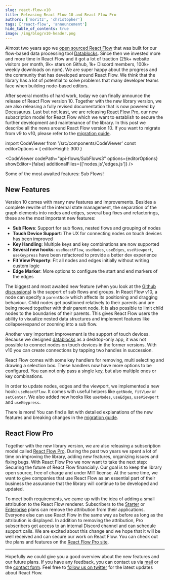 ```yaml
---
slug: react-flow-v10
title: Releasing React Flow 10 and React Flow Pro
authors: ['moritz', 'christopher']
tags: ['react-flow', 'announcement']
hide_table_of_contents: true
image: /img/blog/v10-header.png
---
```


Almost two years ago we [open sourced React Flow](https://webkid.io/blog/react-flow-node-based-graph-library/) that was built for our flow-based data processing tool [Datablocks](https://datablocks.pro). Since then we invested more and more time in React Flow and it got a lot of traction (25k+ website visitors per month, 9k+ stars on Github, 1k+ Discord members, 100k+ weekly downloads on npm). <!--truncate-->
We are super happy about the progress and the community that has developed around React Flow. We think that the library has a lot of potential to solve problems that many developer teams face when building node-based editors.

After several months of hard work, today we can finally announce the release of React Flow version 10. Together with the new library version, we are also releasing a fully revised documentation that is now powered by [Docusaurus](https://docusaurus.io/). Last but not least, we are releasing [React Flow Pro](https://pro.reactflow.dev/pricing), our new subscription model for React Flow which we want to establish to secure the further development and maintenance of the library. In this post we describe all the news around React Flow version 10. If you want to migrate from v9 to v10, please refer to the [migration guide](/docs/guides/migrate-to-v10).

import CodeViewer from '/src/components/CodeViewer'
const editorOptions = { editorHeight: 300 }

<div style={{ marginTop: 40 }}/>

<CodeViewer codePath="api-flows/SubFlows3" options={editorOptions} showEditor={false} additionalFiles={['nodes.js','edges.js']} />

<div style={{ fontSize: 12, marginTop: -24, textAlign: 'center', color: '#777' }}>Some of the most awaited features: Sub Flows!</div>

## New Features

Version 10 comes with many new features and improvements. Besides a complete rewrite of the internal state management, the separation of the graph elements into nodes and edges, several bug fixes and refactorings, these are the most important new features:

- **Sub Flows**: Support for sub flows, nested flows and grouping of nodes
- **Touch Device Support**: The UX for connecting nodes on touch devices has been improved
- **Key Handling**: Multiple keys and key combinations are now supported
- **Several new hooks**: `useReactFlow`, `useNodes`, `useEdges`, `useViewport`, `useKeypress` have been refactored to provide a better dev experience
- **Fit View Property**: Fit all nodes and edges initially without writing custom logic
- **Edge Marker**: More options to configure the start and end markers of the edges

The biggest and most awaited new feature (when you look at the [Github discussions](https://github.com/wbkd/react-flow/discussions/1024)) is the support of sub flows and groups. In React Flow v10, a node can specify a `parentNode` which affects its positioning and dragging behaviour. Child nodes get positioned relatively to their parents and are being moved together with their parent node. It is also possible to limit child nodes to the boundaries of their parents. This gives React Flow users the ability to visualize nested data structures and implement features like collapse/expand or zooming into a sub flow.

Another very important improvement is the support of touch devices. Because we designed [datablocks](https://datablocks.pro) as a desktop-only app, it was not possible to connect nodes on touch devices in the former versions. With v10 you can create connections by tapping two handles in succession.

React Flow comes with some key handlers for removing, multi selecting and drawing a selection box. These handlers now have more options to be configured. You can not only pass a single key, but also multiple ones or key combinations.

In order to update nodes, edges and the viewport, we implemented a new hook: `useReactFlow`. It comes with useful helpers like `getNode`, `fitView` or `setCenter`. We also added new hooks like `useNodes`, `useEdges`, `useViewport` and `useKeypress`.

There is more! You can find a list with detailed explanations of the new features and breaking changes in the [migration guide](/docs/guides/migrate-to-v10).

## React Flow Pro

Together with the new library version, we are also releasing a subscription model called [React Flow Pro](https://pro.reactflow.dev/pricing). During the past two years we spent a lot of time on improving the library, adding new features, organizing issues and fixing bugs. With React Flow Pro we now want to take the next step: Securing the future of React Flow financially. Our goal is to keep the library open source, free of charge and under MIT license. At the same time, we want to give companies that use React Flow as an essential part of their business the assurance that the library will continue to be developed and updated.

To meet both requirements, we came up with the idea of adding a small attribution to the React Flow renderer. Subscribers to the [Starter](https://pro.reactflow.dev/pricing) or [Enterprise](https://pro.reactflow.dev/pricing) plans can remove the attribution from their applications. Everyone else can use React Flow in the same way as before as long as the attribution is displayed. In addition to removing the attribution, Pro subscribers get access to an internal Discord channel and can schedule support calls.
We are excited about this change and we hope that it will be well received and can secure our work on React Flow. You can check out the plans and features on the [React Flow Pro site](https://pro.reactflow.dev/pricing).

---

Hopefully we could give you a good overview about the new features and our future plans.
If you have any feedback, you can contact us via [mail](maito:info@webkid.io) or the [contact form](https://pro.reactflow.dev/contact). Feel free to [follow us on twitter](https://twitter.com/reactflowdev) for the latest updates about React Flow.
